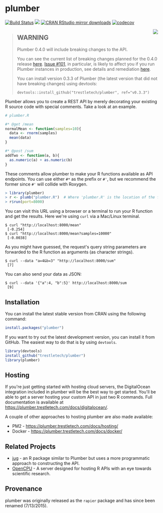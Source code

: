 # plumber

[![Build Status](https://travis-ci.org/trestletech/plumber.svg?branch=master)](https://travis-ci.org/trestletech/plumber)
[![](https://www.r-pkg.org/badges/version/plumber)](https://www.r-pkg.org/pkg/plumber)
[![CRAN RStudio mirror downloads](https://cranlogs.r-pkg.org/badges/plumber?color=brightgreen)](https://www.r-pkg.org/pkg/plumber)
[![codecov](https://codecov.io/gh/trestletech/plumber/branch/master/graph/badge.svg)](https://codecov.io/gh/trestletech/plumber)

<img align="right" src="https://plumber.trestletech.com/components/images/plumber.png" />

> ## WARNING
> Plumber 0.4.0 will include breaking changes to the API.
> 
> You can see the current list of breaking changes planned for the 0.4.0 release [here](https://github.com/trestletech/plumber/issues?utf8=%E2%9C%93&q=is%3Aissue%20label%3Abreaking%20milestone%3A0.4.0). [Issue #101](https://github.com/trestletech/plumber/issues/101), in particular, is likely to affect you if you run Plumber instances in production, see details and remediation [here](https://github.com/trestletech/plumber/issues/101).
>
> You can install version 0.3.3 of Plumber (the latest version that did not have breaking changes) using devtools:
> 
> ```
> devtools::install_github("trestletech/plumber", ref="v0.3.3")
> ```

Plumber allows you to create a REST API by merely decorating your existing R source code with special comments. Take a look at an example.

```r
# plumber.R

#* @get /mean
normalMean <- function(samples=10){
  data <- rnorm(samples)
  mean(data)
}

#* @post /sum
addTwo <- function(a, b){
  as.numeric(a) + as.numeric(b)
}
```

These comments allow plumber to make your R functions available as API endpoints. You can use either `#*` as the prefix or `#'`, but we recommend the former since `#'` will collide with Roxygen. 

```r
> library(plumber)
> r <- plumb("plumber.R")  # Where 'plumber.R' is the location of the file shown above
> r$run(port=8000)
```

You can visit this URL using a browser or a terminal to run your R function and get the results. Here we're using `curl` via a Mac/Linux terminal.

```
$ curl "http://localhost:8000/mean"
 [-0.254]
$ curl "http://localhost:8000/mean?samples=10000"
 [-0.0038]
```  

As you might have guessed, the request's query string parameters are forwarded to the R function as arguments (as character strings).

```
$ curl --data "a=4&b=3" "http://localhost:8000/sum"
 [7]
```

You can also send your data as JSON:

```
$ curl --data '{"a":4, "b":5}' http://localhost:8000/sum
 [9]
```

## Installation

You can install the latest stable version from CRAN using the following command:

```r
install.packages("plumber")
```

If you want to try out the latest development version, you can install it from GitHub. The easiest way to do that is by using `devtools`.

```r
library(devtools)
install_github("trestletech/plumber")
library(plumber)
```

## Hosting

If you're just getting started with hosting cloud servers, the DigitalOcean integration included in plumber will be the best way to get started. You'll be able to get a server hosting your custom API in just two R commands. Full documentation is available at https://plumber.trestletech.com/docs/digitalocean/.

A couple of other approaches to hosting plumber are also made available:
 - PM2 - https://plumber.trestletech.com/docs/hosting/
 - Docker - https://plumber.trestletech.com/docs/docker/

## Related Projects

 - [jug](http://bart6114.github.io/jug/index.html) - an R package similar to Plumber but uses a more programmatic approach to constructing the API.
 - [OpenCPU](https://www.opencpu.org/) - A server designed for hosting R APIs with an eye towards scientific research.

## Provenance

plumber was originally released as the `rapier` package and has since been renamed (7/13/2015).

